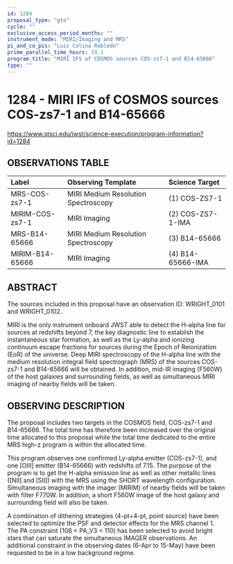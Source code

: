 ```yaml
---
id: 1284
proposal_type: "gto"
cycle: ""
exclusive_access_period_months: ""
instrument_mode: "MIRI/Imaging and MRS"
pi_and_co_pis: "Luis Colina Robledo"
prime_parallel_time_hours: 19.1
program_title: "MIRI IFS of COSMOS sources COS-zs7-1 and B14-65666"
type: ""
---
```

# 1284 - MIRI IFS of COSMOS sources COS-zs7-1 and B14-65666
https://www.stsci.edu/jwst/science-execution/program-information?id=1284
## OBSERVATIONS TABLE
| Label                   | Observing Template                  | Science Target      |
| :---------------------- | :---------------------------------- | :------------------ |
| MRS-COS-zs7-1           | MIRI Medium Resolution Spectroscopy | (1) COS-ZS7-1       |
| MIRIM-COS-zs7-1         | MIRI Imaging                        | (2) COS-ZS7-1-IMA   |
| MRS-B14-65666           | MIRI Medium Resolution Spectroscopy | (3) B14-65666       |
| MIRIM-B14-65666         | MIRI Imaging                        | (4) B14-65666-IMA   |

## ABSTRACT

The sources included in this proposal have an observation ID: WRIGHT_0101 and WRIGHT_0102.

MIRI is the only instrument onboard JWST able to detect the H-alpha line for sources at redshifts beyond 7, the key diagnostic line to establish the instantaneous star formation, as well as the Ly-alpha and ionizing continuum escape fractions for sources during the Epoch of Reionization (EoR) of the universe. Deep MIRI spectroscopy of the H-alpha line with the medium resolution integral field spectrograph (MRS) of the sources COS-zs7-1 and B14-65666 will be obtained. In addition, mid-IR imaging (F560W) of the host galaxies and surrounding fields, as well as simultaneous MIRI imaging of nearby fields will be taken.

## OBSERVING DESCRIPTION

The proposal includes two targets in the COSMOS field, COS-zs7-1 and B14-65666. The total time has therefore been increased over the original time allocated to this proposal while the total time dedicated to the entire MRS high-z program is within the allocated time.

This program observes one confirmed Ly-alpha emitter (COS-zs7-1), and one [OIII] emitter (B14-65666) with redshifts of 7.15. The purpose of the program is to get the H-alpha emission line as well as other metallic lines ([NII] and [SII]) with the MRS using the SHORT wavelength configuration. Simultaneous imaging with the imager (MIRIM) of nearby fields will be taken with filter F770W. In addition, a short F560W image of the host galaxy and surrounding field will also be taken.

A combination of dithering strategies (4-pt+4-pt, point source) have been selected to optimize the PSF and detector effects for the MRS channel 1. The PA constraint (108 < PA_V3 < 110) has been selected to avoid bright stars that can saturate the simultaneous IMAGER observations. An additional constraint in the observing dates (6-Apr to 15-May) have been requested to be in a low background regime.
